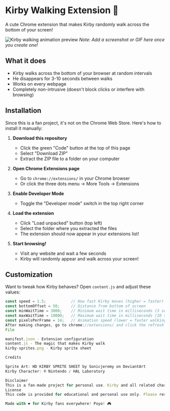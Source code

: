 # Kirby Walking Extension 🌟

A cute Chrome extension that makes Kirby randomly walk across the bottom of your screen!

![Kirby walking animation preview](preview.gif)
*Note: Add a screenshot or GIF here once you create one!*

## What it does

- Kirby walks across the bottom of your browser at random intervals
- He disappears for 3-10 seconds between walks
- Works on every webpage
- Completely non-intrusive (doesn't block clicks or interfere with browsing)

## Installation

Since this is a fan project, it's not on the Chrome Web Store. Here's how to install it manually:

1. **Download this repository**
   - Click the green "Code" button at the top of this page
   - Select "Download ZIP"
   - Extract the ZIP file to a folder on your computer

2. **Open Chrome Extensions page**
   - Go to `chrome://extensions/` in your Chrome browser
   - Or click the three dots menu → More Tools → Extensions

3. **Enable Developer Mode**
   - Toggle the "Developer mode" switch in the top right corner

4. **Load the extension**
   - Click "Load unpacked" button (top left)
   - Select the folder where you extracted the files
   - The extension should now appear in your extensions list!

5. **Start browsing!**
   - Visit any website and wait a few seconds
   - Kirby will randomly appear and walk across your screen!

## Customization

Want to tweak how Kirby behaves? Open `content.js` and adjust these values:
```javascript
const speed = 1.5;           // How fast Kirby moves (higher = faster)
const bottomOffset = 50;     // Distance from bottom of screen
const minWaitTime = 3000;    // Minimum wait time in milliseconds (3 seconds)
const maxWaitTime = 10000;   // Maximum wait time in milliseconds (10 seconds)
const pixelsPerFrame = 14;   // Animation speed (lower = faster walking animation)```
After making changes, go to chrome://extensions/ and click the refresh icon on the extension, then reload any webpage to see your changes.
File

manifest.json - Extension configuration
content.js - The magic that makes Kirby walk
kirby-sprites.png - Kirby sprite sheet

Credits

Sprite Art: HD KIRBY SPRITE SHEET by Sonicjeremy on DeviantArt
Kirby Character: © Nintendo / HAL Laboratory

Disclaimer
This is a fan-made project for personal use. Kirby and all related characters are property of Nintendo and HAL Laboratory. This extension is not affiliated with, endorsed by, or connected to Nintendo or HAL Laboratory in any way.
License
This code is provided for educational and personal use only. Please respect the original sprite artist's work and Nintendo's intellectual property.

Made with ❤️ for Kirby fans everywhere! Poyo! 🎮
